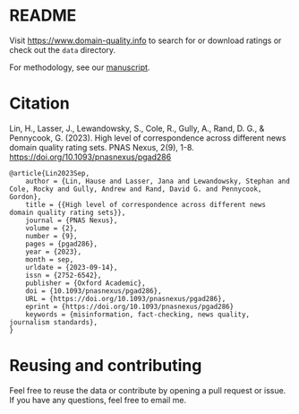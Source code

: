 # README

Visit https://www.domain-quality.info to search for or download ratings or check out the `data` directory.

For methodology, see our [manuscript](https://doi.org/10.1093/pnasnexus/pgad286).

# Citation

Lin, H., Lasser, J., Lewandowsky, S., Cole, R., Gully, A., Rand, D. G., & Pennycook, G. (2023). High level of correspondence across different news domain quality rating sets. PNAS Nexus, 2(9), 1-8. https://doi.org/10.1093/pnasnexus/pgad286

```
@article{Lin2023Sep,
	author = {Lin, Hause and Lasser, Jana and Lewandowsky, Stephan and Cole, Rocky and Gully, Andrew and Rand, David G. and Pennycook, Gordon},
	title = {{High level of correspondence across different news domain quality rating sets}},
	journal = {PNAS Nexus},
	volume = {2},
	number = {9},
	pages = {pgad286},
	year = {2023},
	month = sep,
	urldate = {2023-09-14},
	issn = {2752-6542},
	publisher = {Oxford Academic},
	doi = {10.1093/pnasnexus/pgad286},
	URL = {https://doi.org/10.1093/pnasnexus/pgad286},
	eprint = {https://doi.org/10.1093/pnasnexus/pgad286}
	keywords = {misinformation, fact-checking, news quality, journalism standards},
}
```

# Reusing and contributing

Feel free to reuse the data or contribute by opening a pull request or issue. If you have any questions, feel free to email me.

